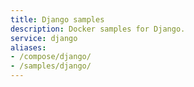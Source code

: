 ```yaml
---
title: Django samples
description: Docker samples for Django.
service: django
aliases:
- /compose/django/
- /samples/django/
---
```

